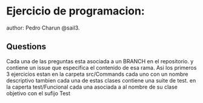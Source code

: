 # Ejercicio de programacion:
author: 
Pedro Charun
@sail3.

## Questions
Cada una de las preguntas esta asociada a un BRANCH en el repositorio. y contiene un issue que especifica el contenido de esa rama.
Asi los primeros 3 ejercicios estan en la carpeta src/Commands cada uno con un nombre descriptivo tambien cada una de estas clases contiene una suite de test. en la caperta test/Funcional cada una asociada a al nombre de su clase objetivo con el sufijo Test
